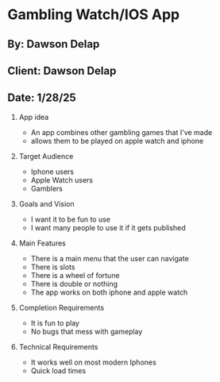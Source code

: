 # Gambling Watch/IOS App

## By: Dawson Delap

## Client: Dawson Delap

## Date: 1/28/25

1. App idea
    - An app combines other gambling games that I've made
    - allows them to be played on apple watch and iphone

2. Target Audience
    - Iphone users
    - Apple Watch users
    - Gamblers

3. Goals and Vision
    - I want it to be fun to use
    - I want many people to use it if it gets published

4. Main Features
    - There is a main menu that the user can navigate
    - There is slots
    - There is a wheel of fortune
    - There is double or nothing
    - The app works on both iphone and apple watch

5. Completion Requirements
    - It is fun to play
    - No bugs that mess with gameplay

6. Technical Requirements
    - It works well on most modern Iphones
    - Quick load times

